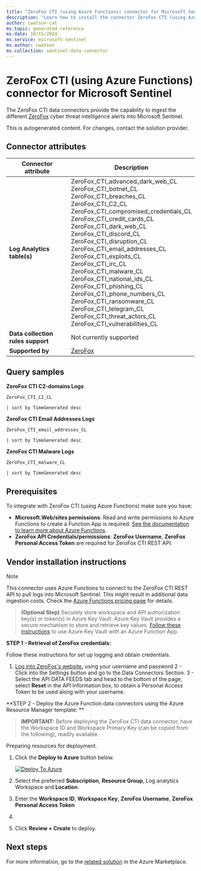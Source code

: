 ```yaml
---
title: "ZeroFox CTI (using Azure Functions) connector for Microsoft Sentinel"
description: "Learn how to install the connector ZeroFox CTI (using Azure Functions) to connect your data source to Microsoft Sentinel."
author: cwatson-cat
ms.topic: generated-reference
ms.date: 10/15/2024
ms.service: microsoft-sentinel
ms.author: cwatson
ms.collection: sentinel-data-connector
---
```


# ZeroFox CTI (using Azure Functions) connector for Microsoft Sentinel

The ZeroFox CTI data connectors provide the capability to ingest the different [ZeroFox](https://www.zerofox.com/threat-intelligence/) cyber threat intelligence alerts into Microsoft Sentinel.

This is autogenerated content. For changes, contact the solution provider.

## Connector attributes

| Connector attribute | Description |
| --- | --- |
| **Log Analytics table(s)** | ZeroFox_CTI_advanced_dark_web_CL<br/> ZeroFox_CTI_botnet_CL<br/> ZeroFox_CTI_breaches_CL<br/> ZeroFox_CTI_C2_CL<br/> ZeroFox_CTI_compromised_credentials_CL<br/> ZeroFox_CTI_credit_cards_CL<br/> ZeroFox_CTI_dark_web_CL<br/> ZeroFox_CTI_discord_CL<br/> ZeroFox_CTI_disruption_CL<br/> ZeroFox_CTI_email_addresses_CL<br/> ZeroFox_CTI_exploits_CL<br/> ZeroFox_CTI_irc_CL<br/> ZeroFox_CTI_malware_CL<br/> ZeroFox_CTI_national_ids_CL<br/> ZeroFox_CTI_phishing_CL<br/> ZeroFox_CTI_phone_numbers_CL<br/> ZeroFox_CTI_ransomware_CL<br/> ZeroFox_CTI_telegram_CL<br/> ZeroFox_CTI_threat_actors_CL<br/> ZeroFox_CTI_vulnerabilities_CL<br/> |
| **Data collection rules support** | Not currently supported |
| **Supported by** | [ZeroFox](https://www.zerofox.com/contact-us/) |

## Query samples

**ZeroFox CTI C2-domains Logs**

   ```kusto
ZeroFox_CTI_C2_CL
 
   | sort by TimeGenerated desc
   ```

**ZeroFox CTI Email Addresses Logs**

   ```kusto
ZeroFox_CTI_email_addresses_CL
 
   | sort by TimeGenerated desc
   ```

**ZeroFox CTI Malware Logs**

   ```kusto
ZeroFox_CTI_malware_CL
 
   | sort by TimeGenerated desc
   ```



## Prerequisites

To integrate with ZeroFox CTI (using Azure Functions) make sure you have: 

- **Microsoft.Web/sites permissions**: Read and write permissions to Azure Functions to create a Function App is required. [See the documentation to learn more about Azure Functions](/azure/azure-functions/).
- **ZeroFox API Credentials/permissions**: **ZeroFox Username**, **ZeroFox Personal Access Token** are required for ZeroFox CTI REST API.


## Vendor installation instructions


> [!NOTE]
   >  This connector uses Azure Functions to connect to the ZeroFox CTI REST API to pull logs into Microsoft Sentinel. This might result in additional data ingestion costs. Check the [Azure Functions pricing page](https://azure.microsoft.com/pricing/details/functions/) for details.


>**(Optional Step)** Securely store workspace and API authorization key(s) or token(s) in Azure Key Vault. Azure Key Vault provides a secure mechanism to store and retrieve key values. [Follow these instructions](/azure/app-service/app-service-key-vault-references) to use Azure Key Vault with an Azure Function App.


**STEP 1 - Retrieval of ZeroFox credentials:**

 Follow these instructions for set up logging and obtain credentials. 
1. [Log into ZeroFox's website.](https://cloud.zerofox.com/login) using your username and password 
2 - Click into the Settings button and go to the Data Connectors Section. 
3 - Select the API DATA FEEDS tab and head to the bottom of the page, select **Reset** in the API Information box, to obtain a Personal Access Token to be used along with your username.


**STEP 2 - Deploy the Azure Function data connectors using the Azure Resource Manager template: **

>**IMPORTANT:** Before deploying the ZeroFox CTI data connector, have the Workspace ID and Workspace Primary Key (can be copied from the following), readily available.



Preparing resources for deployment.

1. Click the **Deploy to Azure** button below. 

	[![Deploy To Azure](https://aka.ms/deploytoazurebutton)](https://aka.ms/sentinel-zerofox-azuredeploy)
2. Select the preferred **Subscription**, **Resource Group**, Log analytics Workspace and **Location**. 
3. Enter the **Workspace ID**, **Workspace Key**, **ZeroFox Username**, **ZeroFox Personal Access Token**
4.
5. Click **Review + Create** to deploy.



## Next steps

For more information, go to the [related solution](https://azuremarketplace.microsoft.com/en-us/marketplace/apps/zerofoxinc1695922129370.zerofox-sentinel-connector?tab=Overview) in the Azure Marketplace.
